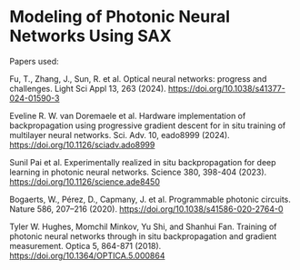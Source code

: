 # Modeling of Photonic Neural Networks Using SAX
Papers used:

Fu, T., Zhang, J., Sun, R. et al. Optical neural networks: progress and challenges. Light Sci Appl 13, 263 (2024). https://doi.org/10.1038/s41377-024-01590-3

Eveline R. W. van Doremaele et al. Hardware implementation of backpropagation using progressive gradient descent for in situ training of multilayer neural networks. Sci. Adv. 10, eado8999 (2024). https://doi.org/10.1126/sciadv.ado8999

Sunil Pai et al. Experimentally realized in situ backpropagation for deep learning in photonic neural networks. Science 380, 398-404 (2023). https://doi.org/10.1126/science.ade8450

Bogaerts, W., Pérez, D., Capmany, J. et al. Programmable photonic circuits. Nature 586, 207–216 (2020). https://doi.org/10.1038/s41586-020-2764-0

Tyler W. Hughes, Momchil Minkov, Yu Shi, and Shanhui Fan. Training of photonic neural networks through in situ backpropagation and gradient measurement. Optica 5, 864-871 (2018). https://doi.org/10.1364/OPTICA.5.000864
